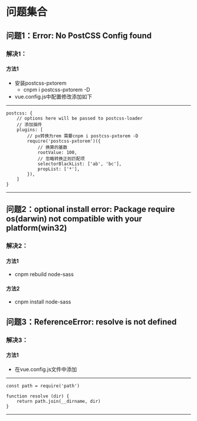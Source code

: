 # 问题集合 
## 问题1：Error: No PostCSS Config found 
### 解决1：
#### 方法1
* 安装postcss-pxtorem
    * cnpm i postcss-pxtorem -D
* vue.config.js中配置修改添加如下
-------------------
    postcss: {
        // options here will be passed to postcss-loader
        // 添加插件
        plugins: [
            // px转换为rem 需要cnpm i postcss-pxtorem -D
            require('postcss-pxtorem')({
                // 换算的基数
                rootValue: 100,
                // 忽略转换正则匹配项
                selectorBlackList: ['ab', 'bc'],
                propList: ['*'],
            }),
        ]
    }  
-------------------

## 问题2：optional install error: Package require os(darwin) not compatible with your platform(win32)
### 解决2：
#### 方法1
* cnpm rebuild node-sass
#### 方法2
* cnpm install node-sass

## 问题3：ReferenceError: resolve is not defined
### 解决3：
#### 方法1
* 在vue.config.js文件中添加
-------------------
    const path = require('path')
    
    function resolve (dir) {
        return path.join(__dirname, dir)
    }
-------------------



